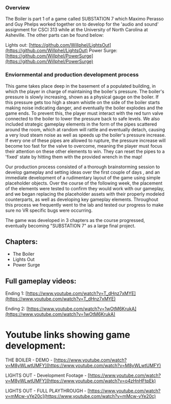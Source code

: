 ### Overview 
The Boiler is part 1 of a game called SUBSTATION 7 which Maximo Perasso and Guy Phelps worked together on to develop for the 'audio and sound' assignment for CSCI 313 while at the University of North Carolina at Asheville.
The other parts can be found below: 

 Lights out: [https://github.com/Willphel/LightsOut](https://github.com/Willphel/LightsOut)
 Power Surge: [https://github.com/Willphel/PowerSurge](https://github.com/Willphel/PowerSurge)

### Enviornmental and production development process

This game takes place deep in the basement of a populated building, in which the player in charge of maintaining the boiler's pressure. The boiler's pressure is slowly increasing, shown as a physical gauge on the boiler. If this pressure gets too high a steam whistle on the side of the boiler starts making noise indicating danger, and eventually the boiler explodes and the game ends. To prevent this, the player must interact with the red turn valve connected to the boiler to lower the pressure back to safe levels. We also included strategic gameplay elements in the form of the pipes scattered around the room, which at random will rattle and eventually detach, causing a very loud steam noise as well as speeds up the boiler's pressure increase. If every one of these pipes are allowed to rupture, the pressure increase will become too fast for the valve to overcome, meaning the player must focus their attention on these other elements to win. They can reset the pipes to a 'fixed' state by hitting them with the provided wrench in the map!

Our production process consisted of a thorough brainstorming session to develop gameplay and setting ideas over the first couple of days , and an immediate development of a rudimentary layout of the game using simple placeholder objects. Over the course of the following week, the placement of the elements were tested to confirm they would work with our gameplay, and we began replacing the placeholder assets with their properly modeled counterparts, as well as developing key gameplay elements. Throughout this process we frequently went to the lab and tested our progress to make sure no VR specific bugs were occurring.

The game was developed in 3 chapters as the course progressed, eventually becoming "SUBSTATION 7" as a large final project.
## Chapters: 
- The Boiler 
- Lights Out
- Power Surge


## Full gameplay videos: 
Ending 1: [https://www.youtube.com/watch?v=T_dHnz7xMYE](https://www.youtube.com/watch?v=T_dHnz7xMYE)

Ending 2: [https://www.youtube.com/watch?v=1wOtM6KrukA](https://www.youtube.com/watch?v=1wOtM6KrukA)

# Youtube links showing game development: 

THE BOILER - DEMO - [https://www.youtube.com/watch?v=M8yWLwtUMFY](https://www.youtube.com/watch?v=M8yWLwtUMFY)

LIGHTS OUT - Development Footage - [https://www.youtube.com/watch?v=M8yWLwtUMFY](https://www.youtube.com/watch?v=o4zHnHFtpEk)

LIGHTS OUT - FULL PLAYTHROUGH - [https://www.youtube.com/watch?v=mMcw-vYe20c](https://www.youtube.com/watch?v=mMcw-vYe20c)


